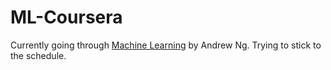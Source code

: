 # ML-Coursera

Currently going through [Machine Learning](https://www.coursera.org/learn/machine-learning) by Andrew Ng. Trying to stick to the schedule.
